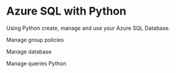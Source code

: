 # Azure SQL with Python
Using Python create, manage and use your Azure SQL Database.

Manage group policies

Manage database

Manage queries  Python